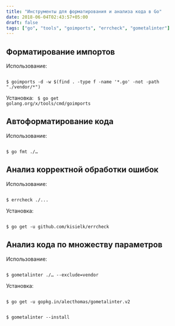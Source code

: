 ```yaml
---
title: "Инструменты для форматирования и анализа кода в Go"
date: 2018-06-04T02:43:57+05:00
draft: false
tags: ["go", "tools", "goimports", "errcheck", "gometalinter"]
---
```



## Форматирование импортов

Использование:

<code class="hljs shell">
$ goimports -d -w $(find . -type f -name '*.go' -not -path "./vendor/*")
</code>

Установка:
<code class="hljs shell">
$ go get golang.org/x/tools/cmd/goimports
</code>

## Автоформатирование кода

Использование:

<code class="hljs shell">
$ go fmt ./…
</code>

## Анализ корректной обработки ошибок

Использование:

<code class="shell hljs">
<span class="hljs-meta">$</span> <span class="bash">errcheck</span> <span class="hljs-string">./...</span>
</code>

Установка:

<code class="hljs shell">
$ go get -u github.com/kisielk/errcheck
</code>

## Анализ кода по множеству параметров

Использование:

<code class="hljs shell">
$ gometalinter ./… --exclude=vendor
</code>

Установка:

<code class="hljs shell">
$ go get -u gopkg.in/alecthomas/gometalinter.v2
<br/>
$ gometalinter --install
</code>

